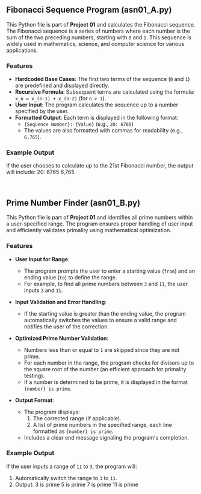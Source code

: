 ## Fibonacci Sequence Program (asn01_A.py)

This Python file is part of **Project 01** and calculates the Fibonacci sequence. The Fibonacci sequence is a series of numbers where each number is the sum of the two preceding numbers, starting with `0` and `1`. This sequence is widely used in mathematics, science, and computer science for various applications.

### Features
- **Hardcoded Base Cases**: The first two terms of the sequence (`0` and `1`) are predefined and displayed directly.
- **Recursive Formula**: Subsequent terms are calculated using the formula:  
  `x_n = x_(n-1) + x_(n-2)` (for `n > 1`).
- **User Input**: The program calculates the sequence up to a number specified by the user.
- **Formatted Output**: Each term is displayed in the following format:
  - `{Sequence Number}: {Value}` (e.g., `20: 6765`)
  - The values are also formatted with commas for readability (e.g., `6,765`).

### Example Output
If the user chooses to calculate up to the 21st Fibonacci number, the output will include:
20: 6765 6,765

<br>

## Prime Number Finder (asn01_B.py)

This Python file is part of **Project 01** and identifies all prime numbers within a user-specified range. The program ensures proper handling of user input and efficiently validates primality using mathematical optimization.

### Features
- **User Input for Range**: 
  - The program prompts the user to enter a starting value (`from`) and an ending value (`to`) to define the range.
  - For example, to find all prime numbers between `3` and `11`, the user inputs `3` and `11`.

- **Input Validation and Error Handling**:
  - If the starting value is greater than the ending value, the program automatically switches the values to ensure a valid range and notifies the user of the correction.

- **Optimized Prime Number Validation**:
  - Numbers less than or equal to `1` are skipped since they are not prime.
  - For each number in the range, the program checks for divisors up to the square root of the number (an efficient approach for primality testing).
  - If a number is determined to be prime, it is displayed in the format `{number} is prime`.

- **Output Format**:
  - The program displays:
    1. The corrected range (if applicable).
    2. A list of prime numbers in the specified range, each line formatted as `{number} is prime`.
  - Includes a clear end message signaling the program's completion.

### Example Output
If the user inputs a range of `11` to `3`, the program will:
1. Automatically switch the range to `3` to `11`.
2. Output:
3 is prime
5 is prime
7 is prime
11 is prime
